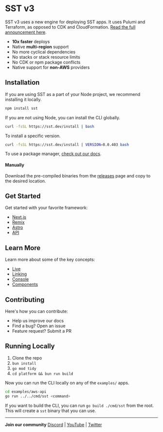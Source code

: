 # SST v3

SST v3 uses a new engine for deploying SST apps. It uses Pulumi and Terraform, as opposed to CDK and CloudFormation. [Read the full announcement here]([https://sst.dev/blog/moving-away-from-cdk](https://sst.dev/blog/sst-v3)).

- **10x faster** deploys
- Native **multi-region** support
- No more cyclical dependencies
- No stacks or stack resource limits
- No CDK or npm package conflicts
- Native support for **non-AWS** providers

## Installation

If you are using SST as a part of your Node project, we recommend installing it locally.

```bash
npm install sst
```

If you are not using Node, you can install the CLI globally.

```bash
curl -fsSL https://sst.dev/install | bash
```

To install a specific version.

```bash
curl -fsSL https://sst.dev/install | VERSION=0.0.403 bash
```

To use a package manager, [check out our docs](https://sst.dev/docs/reference/cli/).

#### Manually

Download the pre-compiled binaries from the [releases](https://github.com/sst/ion/releases/latest) page and copy to the desired location.

## Get Started

Get started with your favorite framework:

- [Next.js](https://sst.dev/docs/start/aws/nextjs)
- [Remix](https://sst.dev/docs/start/aws/remix)
- [Astro](https://sst.dev/docs/start/aws/astro)
- [API](https://sst.dev/docs/start/aws/api)

## Learn More

Learn more about some of the key concepts:

- [Live](https://sst.dev/docs/live)
- [Linking](https://sst.dev/docs/linking)
- [Console](https://sst.dev/docs/console)
- [Components](https://sst.dev/docs/components)

## Contributing

Here's how you can contribute:

- Help us improve our docs
- Find a bug? Open an issue
- Feature request? Submit a PR 

## Running Locally

1. Clone the repo
2. `bun install`
3. `go mod tidy`
4. `cd platform && bun run build`

Now you can run the CLI locally on any of the `examples/` apps.

```bash
cd examples/aws-api
go run ../../cmd/sst <command>
```

If you want to build the CLI, you can run `go build ./cmd/sst` from the root. This will create a
`sst` binary that you can use.

---

**Join our community** [Discord](https://sst.dev/discord) | [YouTube](https://www.youtube.com/c/sst-dev) | [Twitter](https://twitter.com/SST_dev)
